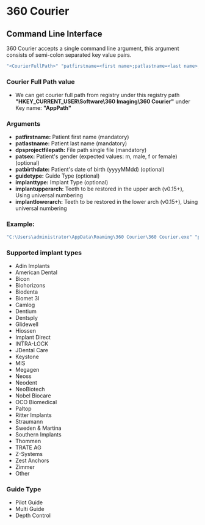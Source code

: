 # 360 Courier


## Command Line Interface

360 Courier accepts a single command line argument, this argument consists of semi-colon separated key value pairs.

```cmd
"<CourierFullPath>" "patfirstname=<first name>;patlastname=<last name>;patsex=<gender>;dpsprojectfilepath=<file path>;"
```

### Courier Full Path value <CourierFullPath>
  * We can get courier full path from registry under this registry path **"HKEY_CURRENT_USER\Software\360 Imaging\360 Courier"** under Key name: **"AppPath"**

### Arguments

* **patfirstname:** Patient first name (mandatory)
* **patlastname:** Patient last name (mandatory)
* **dpsprojectfilepath:** File path single file (mandatory) 
* **patsex:** Patient's gender (expected values: m, male, f or female) (optional)
* **patbirthdate:** Patient's date of birth (yyyyMMdd) (optional)
* **guidetype:** Guide Type  (optional)
* **implanttype:** Implant Type  (optional)
* **implantupperarch:** Teeth to be restored in the upper arch (v0.15+), Using universal numbering
* **implantlowerarch:** Teeth to be restored in the lower arch (v0.15+), Using universal numbering

### Example:

```cmd
"C:\Users\administrator\AppData\Roaming\360 Courier\360 Courier.exe" "patfirstname=Jennifer;patlastname=Brown;patsex=female; patbirthdate=19800615;dpsprojectfilepath=D:\cases\35741 - brown, jennifer.xml;"
```

### Supported  implant types ###
* Adin Implants
* American Dental
* Bicon
* Biohorizons
* Biodenta
* Biomet 3I
* Camlog
* Dentium
* Dentsply
* Glidewell
* Hiossen
* Implant Direct
* INTRA-LOCK
* JDental Care
* Keystone
* MIS
* Megagen
* Neoss
* Neodent
* NeoBiotech
* Nobel Biocare
* OCO Biomedical
* Paltop
* Ritter Implants
* Straumann
* Sweden & Martina
* Southern Implants
* Thommen
* TRATE AG
* Z-Systems
* Zest Anchors
* Zimmer
* Other

### Guide Type ###
* Pilot Guide
* Multi Guide
* Depth Control

